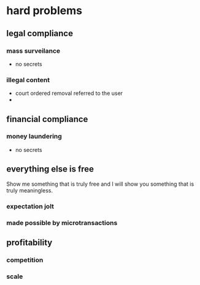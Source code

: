 # hard problems
## legal compliance
### mass surveilance
* no secrets
### illegal content
* court ordered removal referred to the user
* 
## financial compliance
### money laundering
* no secrets

## everything else is free
Show me something that is truly free and I will show you something that is truly meaningless.
### expectation jolt
### made possible by microtransactions


## profitability
### competition
### scale
